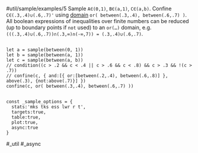 #util/sample/examples/5 Sample `A∈(0,1)`, `B∈(a,1)`, `C∈(a,b)`. Confine `C∈(.3,.4)∪(.6,.7)'` using [domain](#///domains) `or( between(.3,.4), between(.6,.7) )`. All boolean expressions of inequalities over finite numbers can be reduced (up to boundary points if `not` used) to an `or(…)` domain, e.g. `(((.3,.4)∪(.6,.7))∩(.3,∞)∩(-∞,7)) = (.3,.4)∪(.6,.7)`.
```js:js_input

let a = sample(between(0, 1))
let b = sample(between(a, 1))
let c = sample(between(a, b))
// condition((c > .2 && c < .4 || c > .6 && c < .8) && c > .3 && !(c > .7))
// confine(c, { and:[{ or:[between(.2,.4), between(.6,.8)] }, above(.3), {not:above(.7)}] })
confine(c, or( between(.3,.4), between(.6,.7) ))

```
```js:js_removed

const _sample_options = { 
  stats:'mks tks ess lwr r t',  
  targets:true,
  table:true,
  plot:true,
  async:true
}

```
#_util #_async